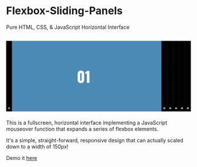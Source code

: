 # Flexbox-Sliding-Panels

Pure HTML, CSS, & JavaScript Horizontal Interface

![screen-cap](https://raw.githubusercontent.com/scottonanski/flexbox-sliding-panels/main/images/screen-cap.png)
---

This is a fullscreen, horizontal interface implementing a JavaScript mouseover function that expands a series of flexbox elements.

It's a simple, straight-forward, responsive design that can actually scaled down to a width of 150px!

Demo it [here](https://scottonanski.github.io/flexbox-sliding-panels/)
